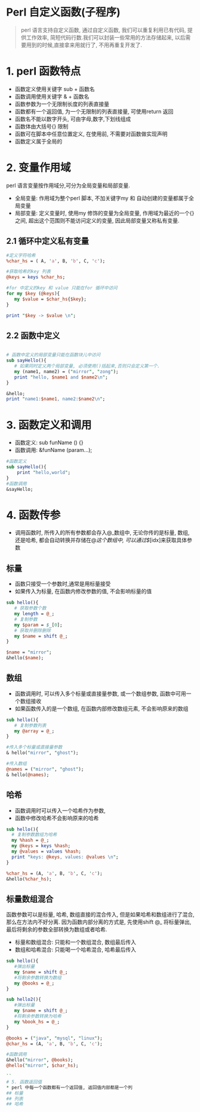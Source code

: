 # Perl 自定义函数(子程序)
> perl 语言支持自定义函数, 通过自定义函数, 我们可以重复利用已有代码, 提供工作效率, 简短代码行数.我们可以封装一些常用的方法存储起来, 以后需要用到的时候,直接拿来用就行了, 不用再重复开发了.


# 1. perl 函数特点
* 函数定义使用关键字 sub + 函数名
* 函数调用使用关键字 & + 函数名
* 函数参数为一个无限制长度的列表直接量
* 函数都有一个返回值, 为一个无限制的列表直接量, 可使用return 返回
* 函数名不能以数字开头, 可由字母,数字,下划线组成
* 函数体由大括号{} 限制
* 函数可在脚本中任意位置定义, 在使用前, 不需要对函数做实现声明
* 函数定义属于全局的

# 2. 变量作用域
perl 语言变量按作用域分,可分为全局变量和局部变量.
* 全局变量: 作用域为整个perl 脚本, 不加关键字my 和 自动创建的变量都属于全局变量
* 局部变量: 定义变量时, 使用my 修饰的变量为全局变量, 作用域为最近的一个{} 之间, 超出这个范围则不能访问定义的变量, 因此局部变量又称私有变量.

## 2.1 循环中定义私有变量

```perl
#定义字符哈希
%char_hs = ( A, 'a', B, 'b', C, 'c');

#获取哈希的key 列表
@keys = keys %char_hs;

#for 中定义的key 和 value 只能在for 循环中访问
for my $key (@keys){
   my $value = $char_hs{$key};
}

print "$key -> $value \n";
```

## 2.2 函数中定义
```perl

# 函数中定义的局部变量只能在函数块儿中访问
sub sayHello(){
   # 如果同时定义两个局部变量, 必须使用()括起来,否则只会定义第一个.
   my (name1, name2) = ("mirror", "zong");
   print "hello, $name1 and $name2\n";
}

&hello;
print "name1:$name1, name2:$name2\n";

```

# 3. 函数定义和调用
* 函数定义: sub funName () {}
* 函数调用: &funName (param...);

```perl
#函数定义
sub sayHello(){
    print "hello,world";
}
#函数调用
&sayHello;
```

# 4. 函数传参
* 调用函数时, 所传入的所有参数都会存入@_数组中, 无论你传的是标量, 数组, 还是哈希, 都会自动转换并存储在@_这个数组中, 可以通过$_[idx]来获取具体参数

## 标量
* 函数只接受一个参数时,通常是用标量接受
* 如果传入为标量, 在函数内修改参数的值, 不会影响标量的值

```perl
sub hello(){
   # 获取参数个数
   my length = @_;
   # 复制参数
   my $param = $_[0];
   # 获取并删除删除
   my $name = shift @_;
}

$name = "mirror";
&hello($name);
```

## 数组
* 函数调用时, 可以传入多个标量或直接量参数, 或一个数组参数, 函数中可用一个数组接收
* 如果函数传入的是一个数组, 在函数内部修改数组元素, 不会影响原来的数组

```perl
sub hello(){
   # 复制参数列表
   my @array = @_;
}

#传入多个标量或直接量参数
& hello("mirror", "ghost");

#传入数组
@names = ("mirror", "ghost");
& hello(@names);
```

## 哈希
* 函数调用时可以传入一个哈希作为参数,
* 函数中修改哈希不会影响原来的哈希

```perl
sub hello(){
  # 复制参数数组为哈希
  my %hash = @_;
  my @keys = keys %hash;
  my @values = values %hash;
  print "keys: @keys, values: @values \n";
}

%char_hs = (A, 'a', B, 'b', C, 'c');
&hello(%char_hs);
```

## 标量数组混合
函数参数可以是标量, 哈希, 数组直接的混合传入, 但是如果哈希和数组进行了混合, 那么在方法内不好分离. 因为函数内部分离的方式是, 先使用shift @_ 将标量弹出, 最后将剩余的参数全部转换为数组或者哈希.
* 标量和数组混合: 只能和一个数组混合, 数组最后传入
* 数组和哈希混合: 只能喝一个哈希混合, 哈希最后传入

```perl
sub hello(){
   #弹出标量
   my $name = shift @_;
   #将剩余参数转换为数组
   my @books = @_;
}

sub hello2(){
   #弹出标量
   my $name = shift @_;
   #将剩余参数转换为哈希
   my %book_hs = @_;
}

@books = ("java", "mysql", "linux");
@char_hs = (A, 'a', B, 'b', C, 'c');

#函数调用
&hello("mirror", @books);
@hello("mirror", $char_hs);

``
# 5. 函数返回值
* perl 中每一个函数都有一个返回值, 返回值内部都是一个列
## 标量
## 列表
## 哈希

